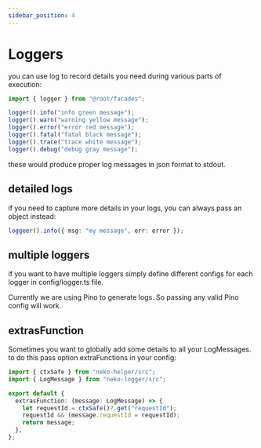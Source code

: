 ```yaml
---
sidebar_position: 4
---
```


# Loggers

you can use log to record details you need during various parts of execution:

```ts
import { logger } from "@root/facades";

logger().info("info green message");
logger().warn("warning yellow message");
logger().error("error red message");
logger().fatal("fatal black message");
logger().trace("trace white message");
logger().debug("debug gray message");
```

these would produce proper log messages in json format to stdout.

## detailed logs

if you need to capture more details in your logs, you can always pass an object instead:

```ts
loggeer().info({ msg: "my message", err: error });
```

## multiple loggers

if you want to have multiple loggers simply define different configs for each logger in config/logger.ts file.

Currently we are using Pino to generate logs. So passing any valid Pino config will work.

## extrasFunction

Sometimes you want to globally add some details to all your LogMessages. to do this pass option
extraFunctions in your config:

```ts
import { ctxSafe } from "neko-helper/src";
import { LogMessage } from "neko-logger/src";

export default {
  extrasFunction: (message: LogMessage) => {
    let requestId = ctxSafe()?.get("requestId");
    requestId && (message.requestId = requestId);
    return message;
  },
};
```
